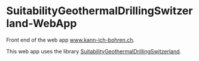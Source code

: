 # SuitabilityGeothermalDrillingSwitzerland-WebApp

Front end of the web app www.kann-ich-bohren.ch.

This web app uses the library [SuitabilityGeothermalDrillingSwitzerland](https://github.com/SFOE/SuitabilityGeothermalDrillingSwitzerland).
